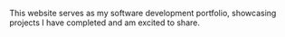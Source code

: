 This website serves as my software development portfolio, showcasing projects I have completed and am excited to share.
